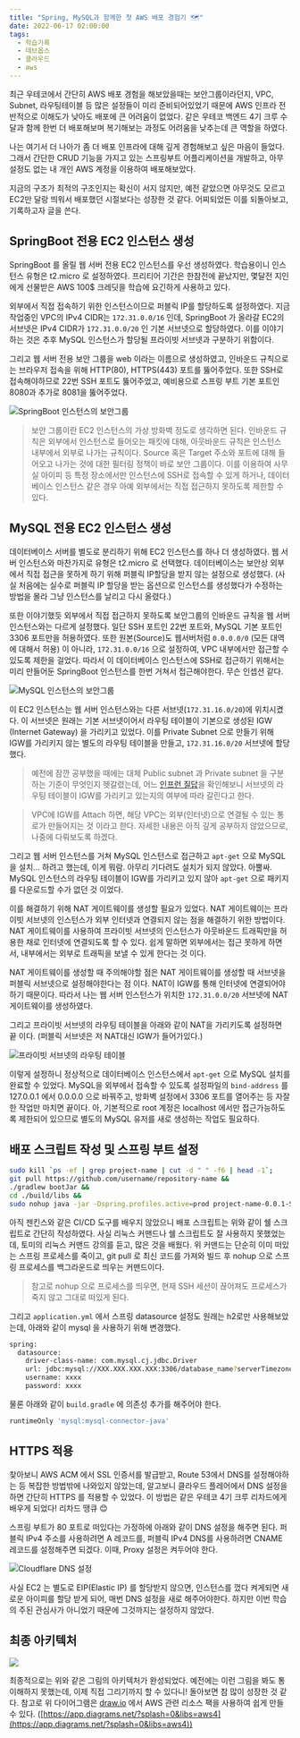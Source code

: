 ```yaml
---
title: "Spring, MySQL과 함께한 첫 AWS 배포 경험기 🗺️"
date: 2022-06-17 02:00:00
tags:
  - 학습기록
  - 데브옵스
  - 클라우드
  - aws
---
```


최근 우테코에서 간단히 AWS 배포 경험을 해보았을때는 보안그룹이라던지, VPC, Subnet, 라우팅테이블 등 많은 설정들이 미리 준비되어있었기 때문에 AWS 인프라 전반적으로 이해도가 낮아도 배포에 큰 어려움이 없었다. 같은 우테코 백엔드 4기 크루 수달과 함께 한번 더 배포해보며 복기해보는 과정도 어려움을 낮추는데 큰 역할을 하였다.

나는 여기서 더 나아가 좀 더 배포 인프라에 대해 깊게 경험해보고 싶은 마음이 들었다. 그래서 간단한 CRUD 기능을 가지고 있는 스프링부트 어플리케이션을 개발하고, 아무 설정도 없는 내 개인 AWS 계정을 이용하여 배포해보았다.

지금의 구조가 최적의 구조인지는 확신이 서지 않지만, 예전 같았으면 아무것도 모르고 EC2만 달랑 띄워서 배포했던 시절보다는 성장한 것 같다. 어찌되었든 이를 되돌아보고, 기록하고자 글을 쓴다.

## SpringBoot 전용 EC2 인스턴스 생성

SpringBoot 를 올릴 웹 서버 전용 EC2 인스턴스를 우선 생성하였다. 학습용이니 인스턴스 유형은 t2.micro 로 설정하였다. 프리티어 기간은 한참전에 끝났지만, 몇달전 지인에게 선물받은 AWS 100\$ 크레딧을 학습에 요긴하게 사용하고 있다.

외부에서 직접 접속하기 위한 인스턴스이므로 퍼블릭 IP를 할당하도록 설정하였다. 지금 작업중인 VPC의 IPv4 CIDR는 `172.31.0.0/16` 인데, SpringBoot 가 올라갈 EC2의 서브넷은 IPv4 CIDR가 `172.31.0.0/20` 인 기본 서브넷으로 할당하였다. 이를 이야기하는 것은 추후 MySQL 인스턴스가 할당될 프라이빗 서브넷과 구분하기 위함이다.

그리고 웹 서버 전용 보안 그룹을 web 이라는 이름으로 생성하였고, 인바운드 규칙으로는 브라우저 접속을 위해 HTTP(80), HTTPS(443) 포트를 뚫어주었다. 또한 SSH로 접속해야하므로 22번 SSH 포트도 뚫어주었고, 예비용으로 스프링 부트 기본 포트인 8080과 추가로 8081을 뚫어주었다.

![SpringBoot 인스턴스의 보안그룹](./sg1.png)

> 보안 그룹이란 EC2 인스턴스의 가상 방화벽 정도로 생각하면 된다. 인바운드 규칙은 외부에서 인스턴스로 들어오는 패킷에 대해, 아웃바운드 규칙은 인스턴스 내부에서 외부로 나가는 규칙이다. Source 혹은 Target 주소와 포트에 대해 들어오고 나가는 것에 대한 필터링 정책이 바로 보안 그룹이다. 이를 이용하여 사무실 아이피 등 특정 장소에서만 인스턴스에 SSH로 접속할 수 있게 하거나, 데이터베이스 인스턴스 같은 경우 아예 외부에서는 직접 접근하지 못하도록 제한할 수 있다.

## MySQL 전용 EC2 인스턴스 생성

데이터베이스 서버를 별도로 분리하기 위해 EC2 인스턴스를 하나 더 생성하였다. 웹 서버 인스턴스와 마찬가지로 유형은 t2.micro 로 선택했다. 데이터베이스는 보안상 외부에서 직접 접근을 못하게 하기 위해 퍼블릭 IP할당을 받지 않는 설정으로 생성했다. (사실 처음에는 실수로 퍼블릭 IP 할당을 받는 옵션으로 인스턴스를 생성했다가 수정하는 방법을 몰라 그냥 인스턴스를 날리고 다시 올렸다.)

또한 이야기했듯 외부에서 직접 접근하지 못하도록 보안그룹의 인바운드 규칙을 웹 서버 인스턴스와는 다르게 설정했다. 일단 SSH 포트인 22번 포트와, MySQL 기본 포트인 3306 포트만을 허용하였다. 또한 원본(Source)도 웹서버처럼 `0.0.0.0/0` (모든 대역에 대해서 허용) 이 아니라, `172.31.0.0/16` 으로 설정하여, VPC 내부에서만 접근할 수 있도록 제한을 걸었다. 따라서 이 데이터베이스 인스턴스에 SSH로 접근하기 위해서는 미리 만들어둔 SpringBoot 인스턴스를 한번 거쳐서 접근해야한다. 무슨 인셉션 같다.

![MySQL 인스턴스의 보안그룹](./sg2.png)

이 EC2 인스턴스는 웹 서버 인스턴스와는 다른 서브넷(`172.31.16.0/20`)에 위치시켰다. 이 서브넷은 원래는 기본 서브넷이어서 라우팅 테이블이 기본으로 생성된 IGW (Internet Gateway) 을 가리키고 있었다. 이를 Private Subnet 으로 만들기 위해 IGW를 가리키지 않는 별도의 라우팅 테이블을 만들고, `172.31.16.0/20` 서브넷에 할당했다.

> 예전에 잠깐 공부했을 때에는 대체 Public subnet 과 Private subnet 을 구분하는 기준이 무엇인지 헷갈렸는데, 어느 [인프런 질답](https://www.inflearn.com/questions/95036)을 확인해보니 서브넷의 라우팅 테이블이 IGW를 가리키고 있는지의 여부에 따라 갈린다고 한다.

> VPC에 IGW를 Attach 하면, 해당 VPC는 외부(인터넷)으로 연결될 수 있는 통로가 만들어지는 것 이라고 한다. 자세한 내용은 아직 깊게 공부하지 않았으므로, 나중에 다뤄보도록 하겠다.

그리고 웹 서버 인스턴스를 거쳐 MySQL 인스턴스로 접근하고 `apt-get` 으로 MySQL을 설치… 하려고 했는데, 이게 뭐람. 아무리 기다려도 설치가 되지 않았다. 아뿔싸. MySQL 인스턴스의 라우팅 테이블이 IGW를 가리키고 있지 않아 `apt-get` 으로 패키지를 다운로드할 수가 없던 것 이었다.

이를 해결하기 위해 NAT 게이트웨이를 생성할 필요가 있었다. NAT 게이트웨이는 프라이빗 서브넷의 인스턴스가 외부 인터넷과 연결되지 않는 점을 해결하기 위한 방법이다. NAT 게이트웨이를 사용하여 프라이빗 서브넷의 인스턴스가 아웃바운드 트래픽만을 허용한 채로 인터넷에 연결되도록 할 수 있다. 쉽게 말하면 외부에서는 접근 못하게 하면서, 내부에서는 외부로 트래픽을 보낼 수 있게 한다는 것 이다.

NAT 게이트웨이를 생성할 때 주의해야할 점은 NAT 게이트웨이를 생성할 때 서브넷을 퍼블릭 서브넷으로 설정해야한다는 점 이다. NAT이 IGW를 통해 인터넷에 연결되어야 하기 때문이다. 따라서 나는 웹 서버 인스턴스가 위치한 `172.31.0.0/20` 서브넷에 NAT 게이트웨이를 생성하였다.

그리고 프라이빗 서브넷의 라우팅 테이블을 아래와 같이 NAT을 가리키도록 설정하면 끝 이다. (퍼블릭 서브넷은 저 NAT대신 IGW가 들어가있다.)

![프라이빗 서브넷의 라우팅 테이블](./routing-table.png)

이렇게 설정하니 정상적으로 데이터베이스 인스턴스에서 `apt-get` 으로 MySQL 설치를 완료할 수 있었다. MySQL을 외부에서 접속할 수 있도록 설정파일의 `bind-address` 를 127.0.0.1 에서 0.0.0.0 으로 바꿔주고, 방화벽 설정에서 3306 포트를 열어주는 등 자잘한 작업만 마치면 끝이다. 아, 기본적으로 root 계정은 localhost 에서만 접근가능하도록 제한되어 있으므로 별도의 MySQL 유저를 새로 생성하는 작업도 필요하다.

## 배포 스크립트 작성 및 스프링 부트 설정

```bash
sudo kill `ps -ef | grep project-name | cut -d " " -f6 | head -1`;
git pull https://github.com/username/repository-name &&
./gradlew bootJar &&
cd ./build/libs &&
sudo nohup java -jar -Dspring.profiles.active=prod project-name-0.0.1-SNAPSHOT.jar &
```

아직 젠킨스와 같은 CI/CD 도구를 배우지 않았으니 배포 스크립트는 위와 같이 쉘 스크립트로 간단히 작성하였다. 사실 리눅스 커맨드나 쉘 스크립트도 잘 사용하지 못했었는데, 토미의 리눅스 커맨드 강의를 듣고, 많은 것을 배웠다. 위 커맨드는 단순히 이미 떠있는 스프링 프로세스를 죽이고, git pull 로 최신 코드를 가져와 빌드 후 nohup 으로 스프링 프로세스를 백그라운드로 띄우는 커맨드이다.

> 참고로 nohup 으로 프로세스를 띄우면, 현재 SSH 세션이 끊어져도 프로세스가 죽지 않고 그대로 떠있게 된다.

그리고 `application.yml` 에서 스프링 datasource 설정도 원래는 h2로만 사용해보았는데, 아래와 같이 mysql 을 사용하기 위해 변경했다.

```bash
spring:
  datasource:
    driver-class-name: com.mysql.cj.jdbc.Driver
    url: jdbc:mysql://XXX.XXX.XXX.XXX:3306/database_name?serverTimezone=UTC&characterEncoding=UTF-8
    username: xxxx
    password: xxxx
```

물론 아래와 같이 `build.gradle` 에 의존성 추가를 해주어야 한다.

```bash
runtimeOnly 'mysql:mysql-connector-java'
```

## HTTPS 적용

찾아보니 AWS ACM 에서 SSL 인증서를 발급받고, Route 53에서 DNS를 설정해야하는 등 복잡한 방법밖에 나와있지 않았는데, 알고보니 클라우드 플레어에서 DNS 설정을 하면 간단히 HTTPS 를 적용할 수 있었다. 이 방법은 같은 우테코 4기 크루 리차드에게 배우게 되었다! 리차드 땡큐 😊

스프링 부트가 80 포트로 떠있다는 가정하에 아래와 같이 DNS 설정을 해주면 된다. 퍼블릭 IPv4 주소를 사용하려면 A 레코드를, 퍼블릭 IPv4 DNS를 사용하려면 CNAME 레코드를 설정해주면 되겠다. 이때, Proxy 설정은 켜두어야 한다.

![Cloudflare DNS 설정](./cloudflare.png)

사실 EC2 는 별도로 EIP(Elastic IP) 를 할당받지 않으면, 인스턴스를 껐다 켜게되면 새로운 아이피를 할당 받게 되어, 매번 DNS 설정을 새로 해주어야한다. 하지만 이번 학습의 주된 관심사가 아니었기 때문에 그것까지는 설정하지 않았다.

## 최종 아키텍처

![](./aws-architecture.png)

최종적으로는 위와 같은 그림의 아키텍처가 완성되었다. 예전에는 이런 그림을 봐도 통 이해하지 못했는데, 이제 직접 그리기까지 할 수 있다니! 돌아보면 참 많이 성장한 것 같다. 참고로 위 다이어그램은 [draw.io](http://draw.io) 에서 AWS 관련 리소스 팩을 사용하여 쉽게 만들 수 있다. ([https://app.diagrams.net/?splash=0&libs=aws4](https://app.diagrams.net/?splash=0&libs=aws4))
